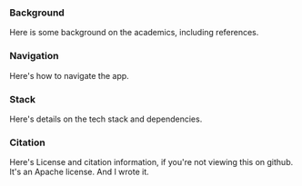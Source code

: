 ### Background

Here is some background on the academics, including references.

### Navigation

Here's how to navigate the app.

### Stack

Here's details on the tech stack and dependencies.

### Citation

Here's License and citation information, if you're not viewing this on github.
It's an Apache license. And I wrote it.
